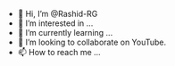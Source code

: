 - 👋 Hi, I’m @Rashid-RG
- 👀 I’m interested in ...
- 🌱 I’m currently learning ...
- 💞️ I’m looking to collaborate on YouTube.
- 📫 How to reach me ...

<!---
Rashid-RG/Rashid-RG is a ✨ special ✨ repository because its `README.md` (this file) appears on your GitHub profile.
You can click the Preview link to take a look at your changes.
--->
